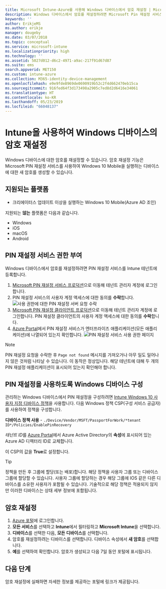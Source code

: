 ```yaml
---
title: Microsoft Intune-Azure를 사용해 Windows 디바이스에서 암호 재설정 | Microsoft Docs
description: Windows 디바이스에서 암호를 재설정하려면 Microsoft Pin 재설정 서비스 및 Microsoft Pin 재설정 클라이언트를 설치하고 Azure AD 디렉토리 ID를 사용하여 디바이스 정책을 만든 다음, Microsoft Intune을 사용하여 Azure Portal에서 암호를 재설정합니다.
keywords: ''
author: ErikjeMS
ms.author: erikje
manager: dougeby
ms.date: 03/07/2018
ms.topic: conceptual
ms.service: microsoft-intune
ms.localizationpriority: high
ms.technology: ''
ms.assetid: 5027d012-d6c2-4971-a9ac-217f91d67d87
ms.suite: ems
search.appverid: MET150
ms.custom: intune-azure
ms.collection: M365-identity-device-management
ms.openlocfilehash: e9e9fde8969de0690919b52c2f4d662470eb15ca
ms.sourcegitcommit: 916fed64f3d173498a2905c7ed8d2d6416e34061
ms.translationtype: HT
ms.contentlocale: ko-KR
ms.lasthandoff: 05/23/2019
ms.locfileid: "66048137"
---
```

# <a name="reset-the-passcode-on-windows-devices-using-intune"></a>Intune을 사용하여 Windows 디바이스의 암호 재설정

Windows 디바이스에 대한 암호를 재설정할 수 있습니다. 암호 재설정 기능은 Microsoft PIN 재설정 서비스를 사용하여 Windows 10 Mobile을 실행하는 디바이스에 대한 새 암호를 생성할 수 있습니다. 

## <a name="supported-platforms"></a>지원되는 플랫폼

- 크리에이터스 업데이트 이상을 실행하는 Windows 10 Mobile(Azure AD 조인)

지원되는 **않는** 플랫폼은 다음과 같습니다.
- Windows
- iOS
- macOS
- Android

## <a name="authorize-the-pin-reset-services"></a>PIN 재설정 서비스 권한 부여

Windows 디바이스에서 암호를 재설정하려면 PIN 재설정 서비스를 Intune 테넌트에 등록합니다.

1. [Microsoft PIN 재설정 서비스 프로덕션](https://login.windows.net/common/oauth2/authorize?response_type=code&client_id=b8456c59-1230-44c7-a4a2-99b085333e84&resource=https%3A%2F%2Fgraph.windows.net&redirect_uri=https%3A%2F%2Fcred.microsoft.com&state=e9191523-6c2f-4f1d-a4f9-c36f26f89df0&prompt=admin_consent)으로 이동해 테넌트 관리자 계정에 로그인합니다.
2. PIN 재설정 서비스의 사용자 계정 액세스에 대한 동의를 **수락**합니다. ![사용 권한에 대한 PIN 재설정 서버 요청 수락](./media/pin-reset-service-home-screen.png)
3. [Microsoft PIN 재설정 클라이언트 프로덕션](https://login.windows.net/common/oauth2/authorize?response_type=code&client_id=9115dd05-fad5-4f9c-acc7-305d08b1b04e&resource=https%3A%2F%2Fcred.microsoft.com%2F&redirect_uri=ms-appx-web%3A%2F%2FMicrosoft.AAD.BrokerPlugin%2F9115dd05-fad5-4f9c-acc7-305d08b1b04e&state=6765f8c5-f4a7-4029-b667-46a6776ad611&prompt=admin_consent)으로 이동해 테넌트 관리자 계정에 로그인합니다. PIN 재설정 클라이언트의 사용자 계정 액세스에 대한 동의를 **수락**합니다.
4. [Azure Portal](https://portal.azure.com)에서 PIN 재설정 서비스가 엔터프라이즈 애플리케이션(모든 애플리케이션)에 나열되어 있는지 확인합니다. ![PIN 재설정 서비스 사용 권한 페이지](./media/pin-reset-service-application.png)

> [!NOTE]
> PIN 재설정 요청을 수락한 후 `Page not found` 메시지를 가져오거나 아무 일도 일어나지 않은 것처럼 나타날 수 있습니다. 이 동작은 정상입니다. 해당 테넌트에 대해 두 개의 PIN 재설정 애플리케이션이 표시되어 있는지 확인해야 합니다.

## <a name="configure-windows-devices-to-use-pin-reset"></a>PIN 재설정을 사용하도록 Windows 디바이스 구성

관리하는 Windows 디바이스에서 PIN 재설정을 구성하려면 [Intune Windows 10 사용자 지정 디바이스 정책](custom-settings-windows-10.md)을 사용합니다. 다음 Windows 정책 CSP(구성 서비스 공급자)를 사용하여 정책을 구성합니다.

**디바이스 정책 사용** - `./Device/Vendor/MSFT/PassportForWork/*tenant ID*/Policies/EnablePinRecovery`

*테넌트 ID*를 [Azure Portal](https://portal.azure.com)에서 Azure Active Directory의 **속성**에 표시되어 있는 Azure AD 디렉터리 ID로 교체합니다.

이 CSP의 값을 **True**로 설정합니다.

> [!TIP]
> 정책을 만든 후 그룹에 할당(또는 배포)합니다. 해당 정책을 사용자 그룹 또는 디바이스 그룹에 할당할 수 있습니다. 사용자 그룹에 할당하는 경우 해당 그룹에 IOS 같은 다른 디바이스를 소유한 사용자가 포함될 수 있습니다. 기술적으로 해당 정책은 적용되지 않지만 이러한 디바이스는 상태 세부 정보에 포함됩니다.

## <a name="reset-the-passcode"></a>암호 재설정

1. [Azure 포털](https://portal.azure.com)에 로그인합니다. 
2. **모든 서비스**를 선택하고 **Intune**에서 필터링하고 **Microsoft Intune**을 선택합니다.
3. **디바이스**를 선택한 다음, **모든 디바이스**를 선택합니다.
4. 암호를 재설정하려는 디바이스를 선택합니다. 디바이스 속성에서 **새 암호**를 선택합니다.
5. **예**를 선택하여 확인합니다. 암호가 생성되고 다음 7일 동안 포털에 표시됩니다.

## <a name="next-step"></a>다음 단계

암호 재설정에 실패하면 자세한 정보를 제공하는 포털에 링크가 제공됩니다.
